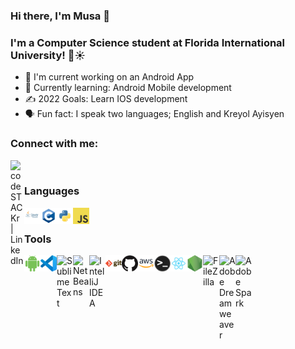 ### Hi there, I'm Musa  👋

### I'm a Computer Science student at Florida International University! 🌴☀️

- 📱 I'm current working on an Android App
- 📖 Currently learning: Android Mobile development
- ✍️ 2022 Goals: Learn IOS development
- 🗣️ Fun fact: I speak two languages; English and Kreyol Ayisyen

### Connect with me:

[<img align="left" alt="codeSTACKr | LinkedIn" width="22px" src="https://cdn.jsdelivr.net/npm/simple-icons@v3/icons/linkedin.svg" />][linkedin]

<br />

### Languages

<img align="left" alt="Java" width="26px" src="https://raw.githubusercontent.com/github/explore/80688e429a7d4ef2fca1e82350fe8e3517d3494d/topics/java/java.png" />

<img align="left" alt="C" width="26px" src="https://raw.githubusercontent.com/github/explore/f3e22f0dca2be955676bc70d6214b95b13354ee8/topics/c/c.png" />

<img align="left" alt="Python" width="26px" src="https://raw.githubusercontent.com/github/explore/80688e429a7d4ef2fca1e82350fe8e3517d3494d/topics/python/python.png" />

<img align="left" alt="JavaScript" width="26px" src="https://raw.githubusercontent.com/github/explore/80688e429a7d4ef2fca1e82350fe8e3517d3494d/topics/javascript/javascript.png" />

<br />

### Tools

<img align="left" alt="Android Studio" width="26px" src="https://raw.githubusercontent.com/github/explore/80688e429a7d4ef2fca1e82350fe8e3517d3494d/topics/android/android.png" />

<img align="left" alt="Visual Studio Code" width="26px" src="https://raw.githubusercontent.com/github/explore/80688e429a7d4ef2fca1e82350fe8e3517d3494d/topics/visual-studio-code/visual-studio-code.png" />

<img align="left" alt="Sublime Text" width="26px" src="https://www.sublimehq.com/images/sublime_text.png" />

<img align="left" alt="NetBeans" width="26px" src="https://netbeans.apache.org/images/apache-netbeans.svg" />

<img align="left" alt="IntelliJ IDEA" width="26px" src="https://www.jetbrains.com/idea/img/idea-edu.svg" />

<img align="left" alt="Git" width="26px" src="https://raw.githubusercontent.com/github/explore/80688e429a7d4ef2fca1e82350fe8e3517d3494d/topics/git/git.png" />

<img align="left" alt="GitHub" width="26px" src="https://raw.githubusercontent.com/github/explore/78df643247d429f6cc873026c0622819ad797942/topics/github/github.png" />

<img align="left" alt="Amazon AWS" width="26px" src="https://raw.githubusercontent.com/github/explore/fbceb94436312b6dacde68d122a5b9c7d11f9524/topics/aws/aws.png" />

<img align="left" alt="Terminal" width="26px" src="https://raw.githubusercontent.com/github/explore/80688e429a7d4ef2fca1e82350fe8e3517d3494d/topics/terminal/terminal.png" />

<img align="left" alt="React" width="26px" src="https://raw.githubusercontent.com/github/explore/80688e429a7d4ef2fca1e82350fe8e3517d3494d/topics/react/react.png" />

<img align="left" alt="Node.js" width="26px" src="https://raw.githubusercontent.com/github/explore/80688e429a7d4ef2fca1e82350fe8e3517d3494d/topics/nodejs/nodejs.png" />

<img align="left" alt="FileZilla" width="26px" src="https://upload.wikimedia.org/wikipedia/commons/thumb/0/01/FileZilla_logo.svg/1200px-FileZilla_logo.svg.png" />

<img align="left" alt="Adobe Dreamweaver" width="26px" src="https://www.adobe.com/content/dam/shared/images/product-icons/svg/dreamweaver.svg" />

<img align="left" alt="Adobe Spark" width="26px" src="https://spark.adobe.com/images/SPRK_color_v2@2x.svg" />

<br />

<br />

[linkedin]: https://www.linkedin.com/in/musa-j211

